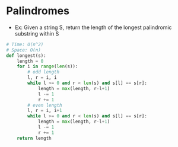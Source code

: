 # Palindromes

- Ex: Given a string S, return the length of the longest palindromic substring within S
```python
# Time: O(n^2)
# Space: O(n)
def longest(s):
    length = 0
    for i in range(len(s)):
        # odd length
        l, r = i, i
        while l >= 0 and r < len(s) and s[l] == s[r]:
            length = max(length, r-l+1)
            l -= 1
            r += 1
        # even length
        l, r = i, i+1
        while l >= 0 and r < len(s) and s[l] == s[r]:
            length = max(length, r-l+1)
            l -= 1
            r += 1
    return length
```